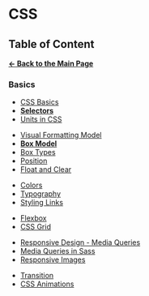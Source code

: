 # CSS

## Table of Content

[**&larr; Back to the Main Page**](./../README.md)

### Basics

- [CSS Basics](./css-basics.md)
- [**Selectors**](./selectors.md)
- [Units in CSS](./units-in-css.md)

<div></div>

- [Visual Formatting Model](./visual-formatting-model.md)
- [**Box Model**](./box-model.md)
- [Box Types](./box-types.md)
- [Position](./position.md)
- [Float and Clear](./float-clear.md)

<div></div>

- [Colors](./colors.md)
- [Typography](./typography.md)
- [Styling Links](./styling-links.md)

<div></div>

- [Flexbox](./flexbox.md)
- [CSS Grid](./css-grid.md)

<div></div>

- [Responsive Design - Media Queries](./media-queries.md)
- [Media Queries in Sass](./media-queries-sass.md)
- [Responsive Images](./responsive-images.md)

<div></div>

- [Transition](./transition.md)
- [CSS Animations](./keyframe.md)

<div></div>
